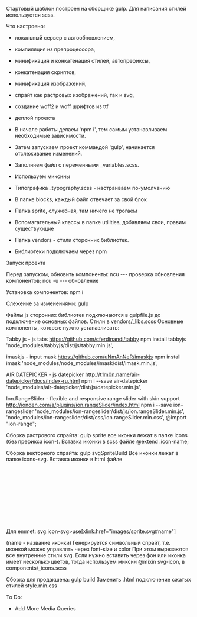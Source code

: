 Стартовый шаблон построен на сборщике gulp.
Для написания стилей используется scss.

Что настроено:
- локальный сервер с автообновлением,
- компиляция из препроцессора,
- минификация и конкатенация стилей, автопрефиксы,
- конкатенация скриптов,
- минификация изображений,
- спрайт как растровых изображений, так и svg,
- создание woff2 и woff шрифтов из ttf
- деплой проекта

- В начале работы делаем 'npm i', тем самым устанавливаем необходимые зависимости.
- Затем запускаем проект коммандой 'gulp', начинается отслеживание изменений.
- Заполняем файл с переменными _variables.scss.
- Используем миксины
- Типографика _typography.scss - настраиваем по-умолчанию

- В папке blocks, каждый файл отвечает за свой блок
- Папка sprite, служебная, там ничего не трогаем
- Вспомагательный классы в папке utilities, добавляем свои, правим существующие
- Папка vendors - стили сторонних библиотек.
- Библиотеки подключаем через npm


Запуск проекта

Перед запуском, обновить компоненты:
ncu    --- проверка обновления компонентов;
ncu -u --- обновление

Установка компонентов:
npm i

Слежение за изменениями:
gulp


Файлы js сторонних библиотек подключаются в gulpfile.js до подключение основных файлов. Стили в vendors/_libs.scss
Основные компоненты, которые нужно устанавливать:

Tabby js - js tabs
https://github.com/cferdinandi/tabby
npm install tabbyjs
'node_modules/tabbyjs/dist/js/tabby.min.js',

imaskjs - input mask
https://github.com/uNmAnNeR/imaskjs
npm install imask
'node_modules/node_modules/imask/dist/imask.min.js',

AIR DATEPICKER - js datepicker
http://t1m0n.name/air-datepicker/docs/index-ru.html
npm i --save air-datepicker
'node_modules/air-datepicker/dist/js/datepicker.min.js',

Ion.RangeSlider - flexible and responsive range slider with skin support
http://ionden.com/a/plugins/ion.rangeSlider/index.html
npm i --save ion-rangeslider
'node_modules/ion-rangeslider/dist/js/ion.rangeSlider.min.js',
'node_modules/ion-rangeslider/dist/css/ion.rangeSlider.min.css',
@import "ion-range";


Сборка растрового спрайта:
gulp sprite
все иконки лежат в папке icons (без префикса icon-). Вставка иконки в scss файле @extend .icon-name;

Сборка векторного спрайта:
gulp svgSpriteBuild
Все иконки лежат в папке icons-svg. Вставка иконки в html файле

<svg class="icon-svg">
    <use xlink:href="images/sprite.svg#name"></use>
</svg>

Для emmet:
svg.icon-svg>use[xlink:href="images/sprite.svg#name"]

(name - название иконки)
Генерируется символьный спрайт, т.е. иконкой можно управлять через font-size и color
При этом вырезаются все внутренние стили svg. Если нужно вставить через фон или иконка имеет несколько цветов, тогда используем миксин @mixin svg-icon, в components/_icons.scss


Сборка для продакшена:
gulp build
Заменить .html подключение сжатых стилей style.min.css



To Do:
* Add More Media Queries